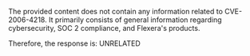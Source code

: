 The provided content does not contain any information related to CVE-2006-4218. It primarily consists of general information regarding cybersecurity, SOC 2 compliance, and Flexera's products.

Therefore, the response is: UNRELATED